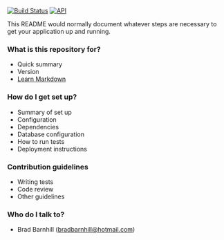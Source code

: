 [![Build Status](http://pnuema.com:2500/job/AndroidOBD/badge/icon)](http://pnuema.com:2500/job/AndroidOBD/) [![API](https://img.shields.io/badge/API-17%2B-brightgreen.svg?style=flat)](https://android-arsenal.com/api?level=17)

This README would normally document whatever steps are necessary to get your application up and running.

### What is this repository for? ###

* Quick summary
* Version
* [Learn Markdown](https://bitbucket.org/tutorials/markdowndemo)

### How do I get set up? ###

* Summary of set up
* Configuration
* Dependencies
* Database configuration
* How to run tests
* Deployment instructions

### Contribution guidelines ###

* Writing tests
* Code review
* Other guidelines

### Who do I talk to? ###

* Brad Barnhill (bradbarnhill@hotmail.com)
